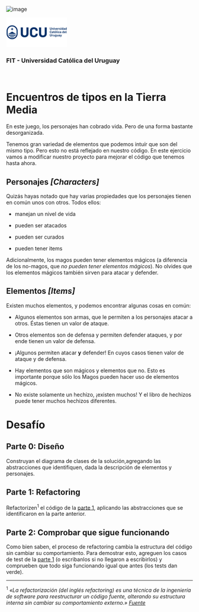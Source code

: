![image](https://user-images.githubusercontent.com/104398358/197196904-ebba56af-1954-4b4c-a566-bd2552c28029.png)


![UCU](https://github.com/ucudal/PII_Conceptos_De_POO/raw/master/Assets/logo-ucu.png)

### FIT - Universidad Católica del Uruguay

<br>

# Encuentros de tipos en la Tierra Media

En este juego, los personajes han cobrado vida. Pero de una forma bastante desorganizada. 

Tenemos gran variedad de elementos que podemos intuír que son del mismo tipo. Pero esto no está reflejado en nuestro código. En este ejercicio vamos a modificar nuestro proyecto para mejorar el código que tenemos hasta ahora. 

## Personajes _[Characters]_

Quizás hayas notado que hay varias propiedades que los personajes tienen en común unos con otros. Todos ellos:

- manejan un nivel de vida

- pueden ser atacados

- pueden ser curados

- pueden tener items

Adicionalmente, los magos pueden tener elementos mágicos (a diferencia de los no-magos, que _no pueden tener elementos mágicos_). No olvides que los elementos mágicos también sirven para atacar y defender.

## Elementos _[Items]_

Existen muchos elementos, y podemos encontrar algunas cosas en común:

- Algunos elementos son armas, que le permiten a los personajes atacar a otros. Éstas tienen un valor de ataque.

- Otros elementos son de defensa y permiten defender ataques, y por ende tienen un valor de defensa.

- ¡Algunos permiten atacar **y** defender! En cuyos casos tienen valor de ataque y de defensa.

- Hay elementos que son mágicos y elementos que no. Esto es importante porque sólo los Magos pueden hacer uso de elementos mágicos.

- No existe solamente un hechizo, ¡existen muchos! Y el libro de hechizos puede tener muchos hechizos diferentes.

# Desafío

## Parte 0: Diseño

Construyan el diagrama de clases de la solución,agregando las abstracciones que identifiquen, dada
la descripción de elementos y personajes.

## Parte 1: Refactoring

Refactorizen<sup>1</sup> el código de la [parte 1](https://github.com/ucudal/PII_RoleplayGame_1_Start),
aplicando las abstracciones que se identificaron en la parte anterior.


## Parte 2: Comprobar que sigue funcionando

Como bien saben, el proceso de refactoring cambia la estructura del código sin cambiar su comportamiento. Para demostrar esto, agreguen los casos de test de la [parte 1](https://github.com/ucudal/PII_RoleplayGame_1_Start#parte-4-testing) (o escribanlos si no llegaron a escribirlos) y comprueben que todo siga funcionando igual que antes (los tests dan verde).


*******

<sup>1</sup> _«La refactorización (del inglés refactoring) es una técnica de la ingeniería de software para reestructurar un código fuente, alterando su estructura interna sin cambiar su comportamiento externo.» [Fuente](https://es.wikipedia.org/wiki/Refactorizaci%C3%B3n)_
